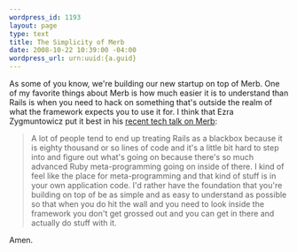 ```yaml
--- 
wordpress_id: 1193
layout: page
type: text
title: The Simplicity of Merb
date: 2008-10-22 10:39:00 -04:00
wordpress_url: urn:uuid:{a.guid}
---
```

<p>As some of you know, we're building our new startup on top of Merb. One of my favorite things about Merb is how much easier it is to understand than Rails is when you need to hack on something that's outside the realm of what the framework expects you to use it for.  I think that Ezra Zygmuntowicz put it best in his <a href="http://uk.youtube.com/watch?v=TcMklv40YMY">recent tech talk on Merb</a>:</p>

<blockquote>
    <p>A lot of people tend to end up treating Rails as a blackbox because it is eighty thousand or so lines of code and it's a little bit hard to step into and figure out what's going on because there's so much advanced Ruby meta-programming going on inside of there. I kind of feel like the place for meta-programming and that kind of stuff is in your own application code. I'd rather have the foundation that you're building on top of be as simple and as easy to understand as possible so that when you do hit the wall and you need to look inside the framework you don't get grossed out and you can get in there and actually do stuff with it.</p>
</blockquote>

<p>Amen.</p>
